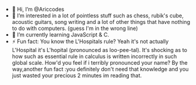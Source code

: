- 👋 Hi, I’m @Ariccodes
- 👀 I’m interested in a lot of pointless stuff such as chess, rubik's cube, acoustic guitars, song writing and a lot of other things that have nothing to do with computers. (guess I'm in the wrong line) 
- 🌱 I’m currently learning JavaScript & C. 
- ⚡ Fun fact: You know the L'Hospitals rule? Yeah it's not actually L'Hospital it's L'hopital (pronounced as loo-pee-tal). It's shocking as to how such as essential rule in calculus is written incorrectly in such global scale. How'd you feel if i terribly pronounced your name? By the way,another fun fact :you definitely don't need that knowledge and you just wasted your precious 2 minutes im reading that. 

<!---
Ariccodes/Ariccodes is a ✨ special ✨ repository because its `README.md` (this file) appears on your GitHub profile.
You can click the Preview link to take a look at your changes.
--->
